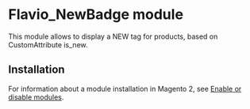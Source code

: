 # Flavio_NewBadge module

This module allows to display a NEW tag for products, based on CustomAttribute is_new.

## Installation

For information about a module installation in Magento 2, see [Enable or disable modules](https://devdocs.magento.com/guides/v2.4/install-gde/install/cli/install-cli-subcommands-enable.html).
